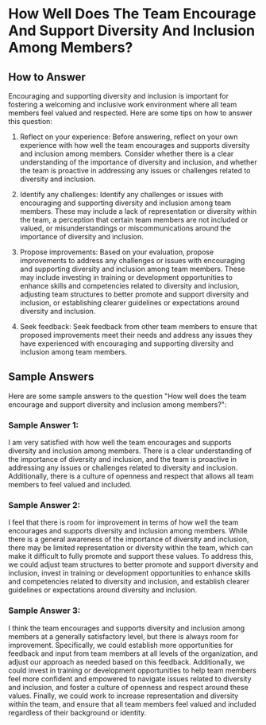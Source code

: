 How Well Does The Team Encourage And Support Diversity And Inclusion Among Members?
==========================================================================================================

How to Answer
-------------

Encouraging and supporting diversity and inclusion is important for fostering a welcoming and inclusive work environment where all team members feel valued and respected. Here are some tips on how to answer this question:

1. Reflect on your experience: Before answering, reflect on your own experience with how well the team encourages and supports diversity and inclusion among members. Consider whether there is a clear understanding of the importance of diversity and inclusion, and whether the team is proactive in addressing any issues or challenges related to diversity and inclusion.

2. Identify any challenges: Identify any challenges or issues with encouraging and supporting diversity and inclusion among team members. These may include a lack of representation or diversity within the team, a perception that certain team members are not included or valued, or misunderstandings or miscommunications around the importance of diversity and inclusion.

3. Propose improvements: Based on your evaluation, propose improvements to address any challenges or issues with encouraging and supporting diversity and inclusion among team members. These may include investing in training or development opportunities to enhance skills and competencies related to diversity and inclusion, adjusting team structures to better promote and support diversity and inclusion, or establishing clearer guidelines or expectations around diversity and inclusion.

4. Seek feedback: Seek feedback from other team members to ensure that proposed improvements meet their needs and address any issues they have experienced with encouraging and supporting diversity and inclusion among team members.

Sample Answers
--------------

Here are some sample answers to the question "How well does the team encourage and support diversity and inclusion among members?":

### Sample Answer 1:

I am very satisfied with how well the team encourages and supports diversity and inclusion among members. There is a clear understanding of the importance of diversity and inclusion, and the team is proactive in addressing any issues or challenges related to diversity and inclusion. Additionally, there is a culture of openness and respect that allows all team members to feel valued and included.

### Sample Answer 2:

I feel that there is room for improvement in terms of how well the team encourages and supports diversity and inclusion among members. While there is a general awareness of the importance of diversity and inclusion, there may be limited representation or diversity within the team, which can make it difficult to fully promote and support these values. To address this, we could adjust team structures to better promote and support diversity and inclusion, invest in training or development opportunities to enhance skills and competencies related to diversity and inclusion, and establish clearer guidelines or expectations around diversity and inclusion.

### Sample Answer 3:

I think the team encourages and supports diversity and inclusion among members at a generally satisfactory level, but there is always room for improvement. Specifically, we could establish more opportunities for feedback and input from team members at all levels of the organization, and adjust our approach as needed based on this feedback. Additionally, we could invest in training or development opportunities to help team members feel more confident and empowered to navigate issues related to diversity and inclusion, and foster a culture of openness and respect around these values. Finally, we could work to increase representation and diversity within the team, and ensure that all team members feel valued and included regardless of their background or identity.
